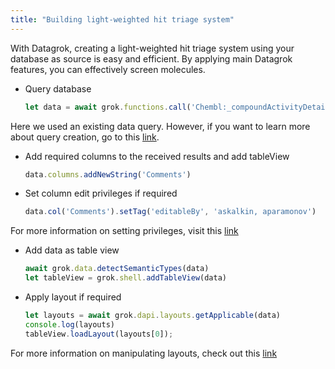 ```yaml
---
title: "Building light-weighted hit triage system"
---
```


With Datagrok, creating a light-weighted hit triage system using your database as source is easy and efficient. By applying main Datagrok features, you can effectively screen molecules.

- Query database

  ```js
  let data = await grok.functions.call('Chembl:_compoundActivityDetailsForTarget', {target: "CHEMBL1827"})
  ```

Here we used an existing data query. However, if you want to learn more about query creation, go to this [link](https://datagrok.ai/help/develop/how-to/access-data#creating-queries).

- Add required columns to the received results and add tableView

  ```js
  data.columns.addNewString('Comments')
  ```

- Set column edit privileges if required

    ```js
    data.col('Comments').setTag('editableBy', 'askalkin, aparamonov')
    ```

For more information on setting privileges, visit this [link](https://datagrok.ai/help/visualize/viewers/grid#column-edit-permissions)

- Add data as table view

    ```js
    await grok.data.detectSemanticTypes(data)
    let tableView = grok.shell.addTableView(data)
    ```

- Apply layout if required

    ```js
    let layouts = await grok.dapi.layouts.getApplicable(data)
    console.log(layouts)
    tableView.loadLayout(layouts[0]);
    ```

For more information on manipulating layouts, check out this [link](https://datagrok.ai/help/develop/how-to/layouts)
